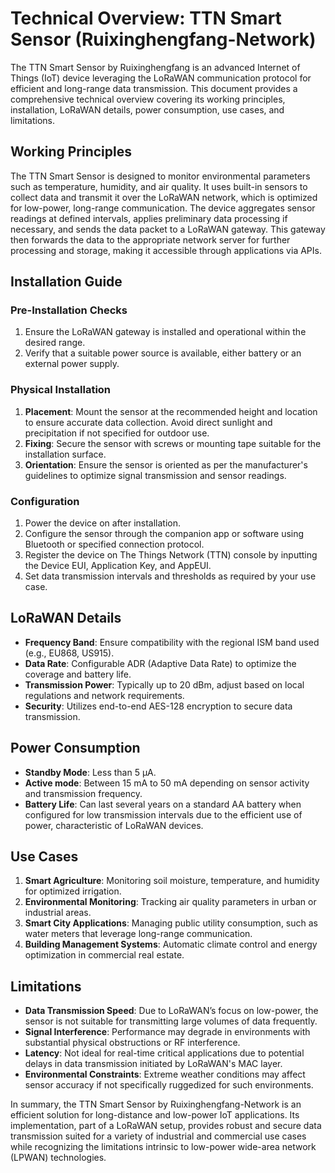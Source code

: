 # Technical Overview: TTN Smart Sensor (Ruixinghengfang-Network)

The TTN Smart Sensor by Ruixinghengfang is an advanced Internet of Things (IoT) device leveraging the LoRaWAN communication protocol for efficient and long-range data transmission. This document provides a comprehensive technical overview covering its working principles, installation, LoRaWAN details, power consumption, use cases, and limitations.

## Working Principles

The TTN Smart Sensor is designed to monitor environmental parameters such as temperature, humidity, and air quality. It uses built-in sensors to collect data and transmit it over the LoRaWAN network, which is optimized for low-power, long-range communication. The device aggregates sensor readings at defined intervals, applies preliminary data processing if necessary, and sends the data packet to a LoRaWAN gateway. This gateway then forwards the data to the appropriate network server for further processing and storage, making it accessible through applications via APIs.

## Installation Guide

### Pre-Installation Checks
1. Ensure the LoRaWAN gateway is installed and operational within the desired range.
2. Verify that a suitable power source is available, either battery or an external power supply.

### Physical Installation
1. **Placement**: Mount the sensor at the recommended height and location to ensure accurate data collection. Avoid direct sunlight and precipitation if not specified for outdoor use.
2. **Fixing**: Secure the sensor with screws or mounting tape suitable for the installation surface.
3. **Orientation**: Ensure the sensor is oriented as per the manufacturer's guidelines to optimize signal transmission and sensor readings.

### Configuration
1. Power the device on after installation.
2. Configure the sensor through the companion app or software using Bluetooth or specified connection protocol.
3. Register the device on The Things Network (TTN) console by inputting the Device EUI, Application Key, and AppEUI.
4. Set data transmission intervals and thresholds as required by your use case.

## LoRaWAN Details

- **Frequency Band**: Ensure compatibility with the regional ISM band used (e.g., EU868, US915).
- **Data Rate**: Configurable ADR (Adaptive Data Rate) to optimize the coverage and battery life.
- **Transmission Power**: Typically up to 20 dBm, adjust based on local regulations and network requirements.
- **Security**: Utilizes end-to-end AES-128 encryption to secure data transmission.

## Power Consumption

- **Standby Mode**: Less than 5 μA.
- **Active mode**: Between 15 mA to 50 mA depending on sensor activity and transmission frequency.
- **Battery Life**: Can last several years on a standard AA battery when configured for low transmission intervals due to the efficient use of power, characteristic of LoRaWAN devices.

## Use Cases

1. **Smart Agriculture**: Monitoring soil moisture, temperature, and humidity for optimized irrigation.
2. **Environmental Monitoring**: Tracking air quality parameters in urban or industrial areas.
3. **Smart City Applications**: Managing public utility consumption, such as water meters that leverage long-range communication.
4. **Building Management Systems**: Automatic climate control and energy optimization in commercial real estate.

## Limitations

- **Data Transmission Speed**: Due to LoRaWAN’s focus on low-power, the sensor is not suitable for transmitting large volumes of data frequently.
- **Signal Interference**: Performance may degrade in environments with substantial physical obstructions or RF interference.
- **Latency**: Not ideal for real-time critical applications due to potential delays in data transmission initiated by LoRaWAN's MAC layer.
- **Environmental Constraints**: Extreme weather conditions may affect sensor accuracy if not specifically ruggedized for such environments.

In summary, the TTN Smart Sensor by Ruixinghengfang-Network is an efficient solution for long-distance and low-power IoT applications. Its implementation, part of a LoRaWAN setup, provides robust and secure data transmission suited for a variety of industrial and commercial use cases while recognizing the limitations intrinsic to low-power wide-area network (LPWAN) technologies.